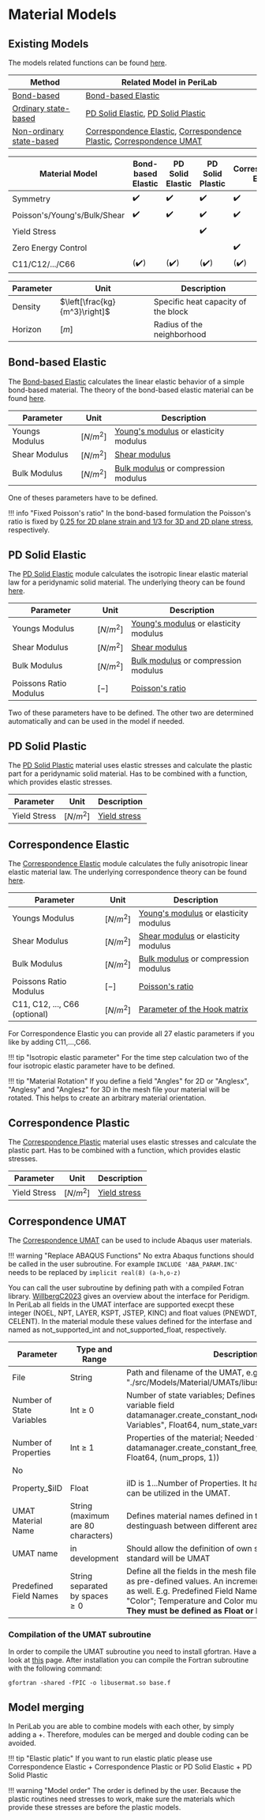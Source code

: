 # Material Models

## Existing Models
The models related functions can be found [here](@ref "Model Factory - Functions").

| Method | Related Model in PeriLab |
|---|---|
| [Bond-based](@ref "Bond-based Peridynamics") | [Bond-based Elastic](https://github.com/PeriHub/PeriLab.jl/blob/main/src/Models/Material/BondBased/Bondbased_Elastic.jl) |
| [Ordinary state-based](@ref "Ordinary state-based Peridynamics") | [PD Solid Elastic](https://github.com/PeriHub/PeriLab.jl/blob/main/src/Models/Material/Material_Models/Ordinary/PD_Solid_Elastic.jl), [PD Solid Plastic](https://github.com/PeriHub/PeriLab.jl/blob/main/src/Models/Material/Material_Models/Ordinary/PD_Solid_Plastic.jl) |
|[Non-ordinary state-based](@ref "Correspondence Peridynamics")| [Correspondence Elastic](https://github.com/PeriHub/PeriLab.jl/blob/main/src/Models/Material/Material_Models/Correspondence/Correspondence_Elastic.jl), [Correspondence Plastic](https://github.com/PeriHub/PeriLab.jl/blob/main/src/Models/Material/Material_Models/Correspondence/Correspondence_Plastic.jl), [Correspondence UMAT](https://github.com/PeriHub/PeriLab.jl/blob/main/src/Models/Material/Material_Models/Correspondence/Correspondence_UMAT.jl)|


| Material Model             | Bond-based Elastic | PD Solid Elastic | PD Solid Plastic | Correspondence Elastic | Correspondence Plastic |
|----------------------------|-------------------|------------------|------------------|------------------------|------------------------|
| Symmetry                   | ✔️| ✔️ | ✔️ | ✔️     | ✔️     |
| Poisson's/Young's/Bulk/Shear | ✔️| ✔️ | ✔️ | ✔️     | ✔️     |
| Yield Stress               |                   |                  | ✔️|                        | ✔️     |
| Zero Energy Control        |                   |                  |                  | ✔️     | ✔️     |
| C11/C12/.../C66            | (✔️)| (✔️) | (✔️) | (✔️)     | (✔️)     |

| Parameter | Unit | Description |
|---|---|---|
| Density |  $\left[\frac{kg}{m^3}\right]$ | Specific heat capacity of the block
| Horizon |  $[m]$ | Radius of the neighborhood |

## Bond-based Elastic

 The [Bond-based Elastic](https://github.com/PeriHub/PeriLab.jl/blob/main/src/Models/Material/BondBased/Bondbased_Elastic.jl) calculates the linear elastic behavior of a simple bond-based material. The theory of the bond-based elastic material can be found [here](@ref "Bond-based Peridynamics").

| Parameter | Unit | Description |
|---|---|---|
|Youngs Modulus | $\left[N/m^2\right]$| [Young's modulus](https://en.wikipedia.org/wiki/Young%27s_modulus) or elasticity modulus
|Shear Modulus | $\left[N/m^2\right]$| [Shear modulus](https://en.wikipedia.org/wiki/Shear_modulus)
|Bulk Modulus | $\left[N/m^2\right]$| [Bulk modulus](https://en.wikipedia.org/wiki/Bulk_modulus) or compression modulus

One of theses parameters have to be defined.

!!! info "Fixed Poisson's ratio"
    In the bond-based formulation the Poisson's ratio is fixed by [0.25 for 2D plane strain and 1/3 for 3D and 2D plane stress](https://link.springer.com/article/10.1007/s42102-019-00021-x), respectively.

## PD Solid Elastic

The [PD Solid Elastic](https://github.com/PeriHub/PeriLab.jl/blob/main/src/Models/Material/Material_Models/Ordinary/PD_Solid_Elastic.jl) module calculates the isotropic linear elastic material law for a peridynamic solid material. The underlying theory can be found [here](@ref "Ordinary state-based Peridynamics").

| Parameter | Unit | Description |
|---|---|---|
|Youngs Modulus | $\left[N/m^2\right]$| [Young's modulus](https://en.wikipedia.org/wiki/Young%27s_modulus) or elasticity modulus
|Shear Modulus | $\left[N/m^2\right]$| [Shear modulus](https://en.wikipedia.org/wiki/Shear_modulus)
|Bulk Modulus | $\left[N/m^2\right]$| [Bulk modulus](https://en.wikipedia.org/wiki/Bulk_modulus) or compression modulus
|Poissons Ratio Modulus | $\left[-\right]$| [Poisson's ratio](https://en.wikipedia.org/wiki/Poisson%27s_ratio)

Two of these parameters have to be defined. The other two are determined automatically and can be used in the model if needed.

## PD Solid Plastic

The [PD Solid Plastic](https://github.com/PeriHub/PeriLab.jl/blob/main/src/Models/Material/Material_Models/Ordinary/PD_Solid_Plastic.jl) material uses elastic stresses and calculate the plastic part for a peridynamic solid material. Has to be combined with a function, which provides elastic stresses.

| Parameter | Unit | Description |
|---|---|---|
|Yield Stress | $\left[N/m^2\right]$| [Yield stress](https://en.wikipedia.org/wiki/Yield_(engineering))


## Correspondence Elastic
The [Correspondence Elastic](https://github.com/PeriHub/PeriLab.jl/blob/main/src/Models/Material/Material_Models/Correspondence/Correspondence_Elastic.jl) module calculates the fully anisotropic linear elastic material law. The underlying correspondence theory can be found [here](@ref "Correspondence Peridynamics").

| Parameter | Unit | Description |
|---|---|---|
|Youngs Modulus | $\left[N/m^2\right]$| [Young's modulus](https://en.wikipedia.org/wiki/Young%27s_modulus) or elasticity modulus
|Shear Modulus | $\left[N/m^2\right]$| [Shear modulus](https://en.wikipedia.org/wiki/Shear_modulus) or elasticity modulus
|Bulk Modulus | $\left[N/m^2\right]$| [Bulk modulus](https://en.wikipedia.org/wiki/Bulk_modulusseh) or compression modulus
|Poissons Ratio Modulus | $\left[-\right]$| [Poisson's ratio](https://en.wikipedia.org/wiki/Poisson%27s_ratio)
|C11, C12, ..., C66 (optional) | $\left[N/m^2\right]$| [Parameter of the Hook matrix](https://en.wikipedia.org/wiki/Hooke%27s_law#Matrix_representation_(stiffness_tensor))

For Correspondence Elastic you can provide all 27 elastic parameters if you like by adding C11,...,C66.

!!! tip "Isotropic elastic parameter"
    For the time step calculation two of the four isotropic elastic parameter have to be defined.

!!! tip "Material Rotation"
    If you define a field "Angles" for 2D or "Anglesx", "Anglesy" and "Anglesz" for 3D in the mesh file your material will be rotated. This helps to create an arbitrary material orientation.

## Correspondence Plastic
The [Correspondence Plastic](https://github.com/PeriHub/PeriLab.jl/blob/main/src/Models/Material/Material_Models/Correspondence/Correspondence_Plastic.jl) material uses elastic stresses and calculate the plastic part. Has to be combined with a function, which provides elastic stresses.

| Parameter | Unit | Description |
|---|---|---|
|Yield Stress | $\left[N/m^2\right]$| [Yield stress](https://en.wikipedia.org/wiki/Yield_(engineering))

## Correspondence UMAT
The [Correspondence UMAT](https://github.com/PeriHub/PeriLab.jl/blob/main/src/Models/Material/Material_Models/Correspondence_UMAT.jl) can be used to include Abaqus user materials.

!!! warning "Replace ABAQUS Functions"
    No extra Abaqus functions should be called in the user subroutine. For example `INCLUDE 'ABA_PARAM.INC'` needs to be replaced by `implicit real(8) (a-h,o-z)`

You can call the user subroutine by defining path with a compiled Fotran library.
[WillbergC2023](@cite) gives an overview about the interface for Peridigm. In PeriLab all fields in the UMAT interface are supported execpt these integer (NOEL, NPT, LAYER, KSPT, JSTEP, KINC) and float values (PNEWDT, CELENT). In the material module these values defined for the interfase and named as not_supported_int and not_supported_float, respectively.

| Parameter | Type and Range | Description | Optional |
|---|---|---|---|
| File | String | Path and filename of the UMAT, e.g. "./src/Models/Material/UMATs/libusertest.so" | No |
| Number of State Variables | Int $\geq$ 0 | Number of state variables; Defines the size of state variable field datamanager.create_constant_node_field("State Variables", Float64, num_state_vars)| yes |
| Number of Properties | Int $\geq$ 1 | Properties of the material; Needed for the propterty field datamanager.create_constant_free_size_field("Properties", Float64, (num_props, 1))
 | No |
| Property_$iID| Float | iID is 1...Number of Properties. It has to be in order and can be utilized in the UMAT. | No|
|UMAT Material Name|String (maximum are 80 characters)| Defines material names defined in the UMAT to destinguash between different areas of the Fortran routine | Yes |
|UMAT name| in development | Should allow the definition of own subroutine name. The standard will be UMAT| in development |
|Predefined Field Names| String separated by spaces $\geq0$ | Define all the fields in the mesh file which should be used as pre-defined values. An increment field is than defined as well. E.g. Predefined Field Names: "Temperature" "Color"; Temperature and Color must exist in the mesh file. **They must be defined as Float or Int in that case**.| Yes|

### Compilation of the UMAT subroutine
In order to compile the UMAT subroutine you need to install gfortran. Have a look at [this](https://fortran-lang.org/en/learn/os_setup/install_gfortran/) page.
After installation you can compile the Fortran subroutine with the following command:

```shell
gfortran -shared -fPIC -o libusermat.so base.f
```

## Model merging

In PeriLab you are able to combine models with each other, by simply adding a +. Therefore, modules can be merged and double coding can be avoided.

!!! tip "Elastic platic"
    If you want to run elastic platic please use Correspondence Elastic + Correspondence Plastic or PD Solid Elastic + PD Solid Plastic

!!! warning "Model order"
    The order is defined by the user. Because the plastic routines need stresses to work, make sure the materials which provide these stresses are before the plastic models.
